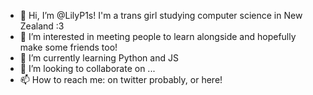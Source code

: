 - 👋 Hi, I’m @LilyP1s! I'm a trans girl studying computer science in New Zealand :3
- 👀 I’m interested in meeting people to learn alongside and hopefully make some friends too!
- 🌱 I’m currently learning Python and JS
- 💞️ I’m looking to collaborate on ...
- 📫 How to reach me: on twitter probably, or here!

<!---
LilyP1s/LilyP1s is a ✨ special ✨ repository because its `README.md` (this file) appears on your GitHub profile.
You can click the Preview link to take a look at your changes.
--->
